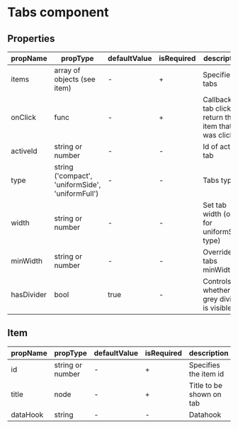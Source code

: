# Tabs component


## Properties

| propName | propType | defaultValue | isRequired | description |
|----------|----------|--------------|------------|-------------|
| items | array of objects (see item)| - | + | Specifies tabs |
| onClick | func | - | + | Callback on tab click, return the item that was clicked |
| activeId | string or number | - | - | Id of active tab |
| type | string ('compact', 'uniformSide', 'uniformFull') | - | - | Tabs type |
| width | string or number | - | - | Set tab width (only for uniformSide type) |
| minWidth | string or number | - | - | Override tabs minWidth |
| hasDivider | bool | true | - | Controls whether grey divider is visible |

## Item

| propName | propType | defaultValue | isRequired | description |
|----------|----------|--------------|------------|-------------|
| id | string or number| - | + | Specifies the item id |
| title | node | - | + | Title to be shown on tab |
| dataHook | string | - | - | Datahook |
